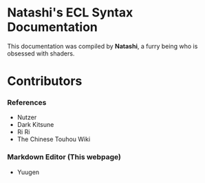 # Natashi's ECL Syntax Documentation

This documentation was compiled by **Natashi**, a furry being who is obsessed with shaders.

# Contributors

### References
* Nutzer
* Dark Kitsune
* Ri Ri
* The Chinese Touhou Wiki

### Markdown Editor (This webpage)
* Yuugen